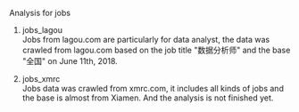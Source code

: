 Analysis for jobs

1. jobs_lagou  
  Jobs from lagou.com are particularly for data analyst, the data was crawled from lagou.com based on the job title "数据分析师" and the base "全国" on June 11th, 2018.

2. jobs_xmrc  
  Jobs data was crawled from xmrc.com, it includes all kinds of jobs and the base is almost from Xiamen.
  And the analysis is not finished yet.

